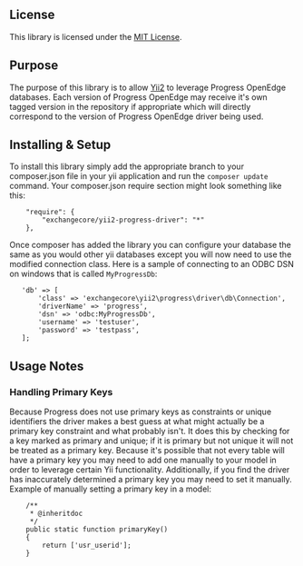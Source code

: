 ## License

This library is licensed under the [MIT License](https://github.com/ExchangeCore/yii2-progress-driver/blob/master/LICENSE).

## Purpose

The purpose of this library is to allow [Yii2](https://github.com/yiisoft/yii2) to leverage Progress OpenEdge databases.
Each version of Progress OpenEdge may receive it's own tagged version in the repository if appropriate which will directly correspond to the version of Progress OpenEdge driver being used.

## Installing & Setup

To install this library simply add the appropriate branch to your composer.json file in your yii application and run the
`composer update` command. Your composer.json require section might look something like this:

```
    "require": {
        "exchangecore/yii2-progress-driver": "*"
    },
```

Once composer has added the library you can configure your database the same as you would other yii databases except you
will now need to use the modified connection class. Here is a sample of connecting to an ODBC DSN on windows that is called
`MyProgressDb`:

```
   'db' => [
       'class' => 'exchangecore\yii2\progress\driver\db\Connection',
       'driverName' => 'progress',
       'dsn' => 'odbc:MyProgressDb',
       'username' => 'testuser',
       'password' => 'testpass',
   ];
```

## Usage Notes

### Handling Primary Keys

Because Progress does not use primary keys as constraints or unique identifiers the driver makes a best guess at what
might actually be a primary key constraint and what probably isn't. It does this by checking for a key marked as primary
and unique; if it is primary but not unique it will not be treated as a primary key. Because it's possible that not
every table will have a primary key you may need to add one manually to your model in order to leverage certain Yii
functionality. Additionally, if you find the driver has inaccurately determined a primary key you may need to set it
manually. Example of manually setting a primary key in a model:

```
    /**
     * @inheritdoc
     */
    public static function primaryKey()
    {
        return ['usr_userid'];
    }
```
